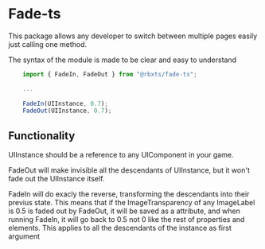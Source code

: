
# Fade-ts

This package allows any developer to switch between multiple pages easily just calling one method.

The syntax of the module is made to be clear and easy to understand

```typescript
    import { FadeIn, FadeOut } from "@rbxts/fade-ts";

    ...
    
    FadeIn(UIInstance, 0.7);
    FadeOut(UIInstance, 0.7);
```
## Functionality

UIInstance should be a reference to any UIComponent in your game.

 FadeOut will make invisible all the descendants of UIInstance, but it won't fade out the UIInstance itself. 

FadeIn will do exacly the reverse, transforming the descendants into their previus state. This means that if the ImageTransparency of any ImageLabel is 0.5 is faded out by FadeOut, it will be saved as a attribute, and when running FadeIn, it will go back to 0.5 not 0 like the rest of properties and elements. This applies to all the descendants of the instance as first argument